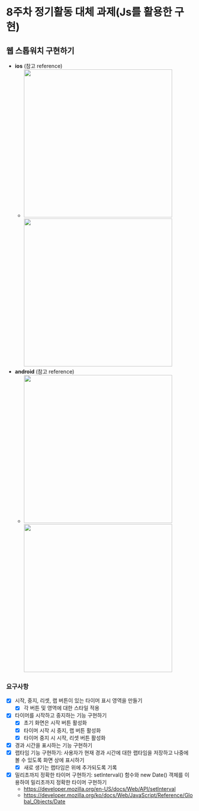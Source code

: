 # 8주차 정기활동 대체 과제(Js를 활용한 구현)

## 웹 스톱워치 구현하기

- **ios** (참고 reference)
  - <img src="https://user-images.githubusercontent.com/106325839/235596078-0dafce73-db94-45ef-8308-96a30c21d107.png" height = "400px"> <img src="https://user-images.githubusercontent.com/106325839/235596562-a249f0c8-9d7c-401c-b1f3-1c386cbf24b8.png" height = "400px">
- **android** (참고 reference)
  - <img src="https://user-images.githubusercontent.com/106325839/235596713-1260b4ba-b6f3-4eec-af8c-7e31c0d6c052.jpeg" height="400px"> <img src="https://user-images.githubusercontent.com/106325839/235596690-cc2de5d6-db42-483f-8cc6-388236e2776d.jpeg" height="400px">
### 요구사항
- [x] 시작, 중지, 리셋, 랩 버튼이 있는 타이머 표시 영역을 만들기
  - [x] 각 버튼 및 영역에 대한 스타일 적용
- [x] 타이머를 시작하고 중지하는 기능 구현하기
  - [x] 초기 화면은 시작 버튼 활성화
  - [x] 타이머 시작 시 중지, 랩 버튼 활성화
  - [x] 타이머 중지 시 시작, 리셋 버튼 활성화
- [x] 경과 시간을 표시하는 기능 구현하기 
- [x] 랩타임 기능 구현하기: 사용자가 현재 경과 시간에 대한 랩타임을 저장하고 나중에 볼 수 있도록 화면 상에 표시하기
  - [x] 새로 생기는 랩타임은 위에 추가되도록 기록
- [x] 밀리초까지 정확한 타이머 구현하기: setInterval() 함수와 new Date() 객체를 이용하여 밀리초까지 정확한 타이머 구현하기
  - https://developer.mozilla.org/en-US/docs/Web/API/setInterval
  - https://developer.mozilla.org/ko/docs/Web/JavaScript/Reference/Global_Objects/Date
